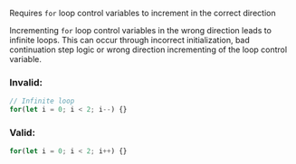 Requires `for` loop control variables to increment in the correct direction

Incrementing `for` loop control variables in the wrong direction leads to infinite
loops.  This can occur through incorrect initialization, bad continuation step logic
or wrong direction incrementing of the loop control variable.

### Invalid:

```typescript
// Infinite loop
for(let i = 0; i < 2; i--) {}
```

### Valid:

```typescript
for(let i = 0; i < 2; i++) {}
```
